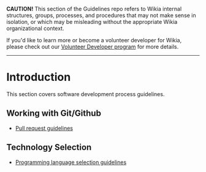 **CAUTION!** This section of the Guidelines repo refers to Wikia internal structures, groups, processes, and procedures that may not make sense in isolation, or which may be misleading without the appropriate Wikia organizational context.

If you'd like to learn more or become a volunteer developer for Wikia, please check out our [Volunteer Developer program](http://dev.wikia.com/wiki/Volunteer_Developers) for more details.

---

# Introduction

This section covers software development process guidelines.

## Working with Git/Github

  * [Pull request guidelines](PullRequests.md)

## Technology Selection

  * [Programming language selection guidelines](ProgrammingLanguageSelection.md)
